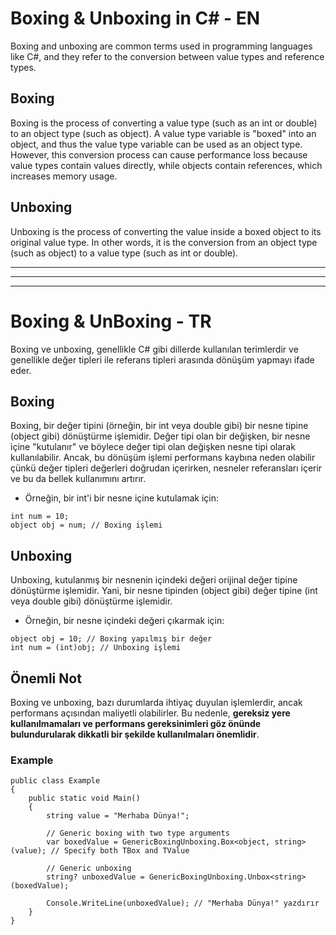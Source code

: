 # Boxing & Unboxing in C# - EN
Boxing and unboxing are common terms used in programming languages like C#, and they refer to the conversion between value types and reference types.

## Boxing
Boxing is the process of converting a value type (such as an int or double) to an object type (such as object). A value type variable is "boxed" into an object, and thus the value type variable can be used as an object type. However, this conversion process can cause performance loss because value types contain values directly, while objects contain references, which increases memory usage.

## Unboxing
Unboxing is the process of converting the value inside a boxed object to its original value type. In other words, it is the conversion from an object type (such as object) to a value type (such as int or double).

---
---
---

# Boxing & UnBoxing - TR

Boxing ve unboxing, genellikle C# gibi dillerde kullanılan terimlerdir ve genellikle değer tipleri ile referans tipleri arasında dönüşüm yapmayı ifade eder.

## Boxing
Boxing, bir değer tipini (örneğin, bir int veya double gibi) bir nesne tipine (object gibi) dönüştürme işlemidir. Değer tipi olan bir değişken, bir nesne içine "kutulanır" ve böylece değer tipi olan değişken nesne tipi olarak kullanılabilir. Ancak, bu dönüşüm işlemi performans kaybına neden olabilir çünkü değer tipleri değerleri doğrudan içerirken, nesneler referansları içerir ve bu da bellek kullanımını artırır.

- Örneğin, bir int'i bir nesne içine kutulamak için:
```Csharp
int num = 10;
object obj = num; // Boxing işlemi
```

## Unboxing
Unboxing, kutulanmış bir nesnenin içindeki değeri orijinal değer tipine dönüştürme işlemidir. Yani, bir nesne tipinden (object gibi) değer tipine (int veya double gibi) dönüştürme işlemidir.

- Örneğin, bir nesne içindeki değeri çıkarmak için:

```Csharp
object obj = 10; // Boxing yapılmış bir değer
int num = (int)obj; // Unboxing işlemi
```

## Önemli Not
Boxing ve unboxing, bazı durumlarda ihtiyaç duyulan işlemlerdir, ancak performans açısından maliyetli olabilirler. Bu nedenle, **gereksiz yere kullanılmamaları ve performans gereksinimleri göz önünde bulundurularak dikkatli bir şekilde kullanılmaları önemlidir**.

### Example
```Csharp
public class Example
{
    public static void Main()
    {
        string value = "Merhaba Dünya!";

        // Generic boxing with two type arguments
        var boxedValue = GenericBoxingUnboxing.Box<object, string>(value); // Specify both TBox and TValue

        // Generic unboxing
        string? unboxedValue = GenericBoxingUnboxing.Unbox<string>(boxedValue);

        Console.WriteLine(unboxedValue); // "Merhaba Dünya!" yazdırır
    }
}
```
